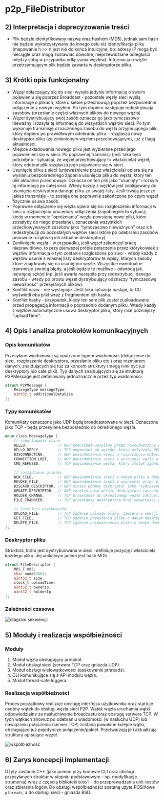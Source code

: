 # p2p_FileDistributor

## 2) Interpretacja i doprecyzowanie treści
- Plik będzie identyfikowany nazwą oraz hashem (MD5), jednak sam hash nie będzie wykorzystywany do innego celu niż identyfikacja pliku (mapowanie h >> n jest nie do końca intuicyjne, bo: adresy IP mogą być nieciągłe oraz mogą zostawiać dowolne, nieprzewidziane odległości między sobą w przypadku odłączania węzłów). Informacja o węźle przetrzymującym plik będzie zawarta w deskryptorze pliku.

## 3) Krótki opis funkcjonalny
- Węzęł dołączający się do sieci wysyła jedynie informację o swoim pojawieniu się poprzez Broadcast - pozostałe węzły sieci wyślą informacje o plikach, które u siebie przechowują poprzez bezpośrednie połączenie z nowym węzłem. Po tym dopiero następuje redestrybucja zasobów (przesłanie części własnych plików do nowego węzła).
- Węzeł dystrybuujący swój zasób oznacza go jako tymczasowo nieważny i rozsyła tę informację do wszystkich węzłów sieci. Po tym wykonuje transmisję oznaczonego zasobu do węzła przyjmującego pliki, który dopiero po prawidłowym odebraniu pliku - rozgłasza nowy deskryptor pliku (ze zmienionym węzłem przechowującym), już z flagą aktualności.
- Miejsce składowania nowego pliku jest wybierane przed jego pojawieniem się w sieci. Po poprawnej transmisji (jeśli taka była potrzebna - sytuacja, że węzeł przechowujący != właściciela) węzeł, który odebrał plik rozgłasza jego pojawienie się w sieci.
- Usunięcie pliku z sieci (unieważnienie przez właściciela) opiera się na wysłaniu bezpośredniego żądania usunięcia pliku do węzła, który ten plik aktualnie przechowuje. Oznacza on ten plik jako "usunięty" i rozsyła tę informację po całej sieci. Wtedy każdy z węzłów jest zobligowany do usunięcia deskryptora danego pliku ze swojej listy. Jeśli trwają jeszcze jakieś transmisje - to zostają one poprawnie zakończone po czym węzeł fizycznie usuwa zasób.
- Poprawne odłączenie się węzła opiera się na: rozgłoszeniu informacji w sieci o rozpoczęciu procedury odłączenia (zapobiegnie to sytuacji, kiedy w momencie "opróżniania" węzła powstaną nowe pliki, które zostałyby do niego przesłane), oznaczenia wszystkich przechowywanych zasobów jako "tymczasowo nieważnych" oraz ich redestrybucji do pozostałych węzłów sieci (które po odebraniu zasobów ponownie rozgłoszą ich aktualne deskryptory).
- Zaniknięcie węzła - w przypadku, jeśli węzeł zakończył pracę nieprawidłowo, to przy pierwszej próbie połączenia przez którykolwiek z węzłów informacja o tym zostanie rozgłoszona po sieci - wtedy każdy z węzłów usunie z własnej listy deskryptorów te wpisy, których zasoby które znajdowały się na usuniętym węźle. Wszystkie ewentualne transmisje zwrócą błędy, a jeśli będzie to możliwe - odwrócą jak najwięcej szkód (np. jeśli awaria nastąpiła przy redestrybucji danego zasobu - wtedy po prostu węzeł dystrybuujący odznaczy "tymczasową nieważność" przesyłanych plików).
- Konflikt nazw - nie występuje. Jeśli taka sytuacja nastąpi, to CLI wyświetli oba pliki wraz z fragmentem ich hasha.
- Konflikt hashy - przypadek, kiedy ten sam plik został zuploadowany przed propagacją informacji o poprzednio dodanym pliku. Wtedy każdy z węzłów automatycznie usuwa deskryptor pliku, który miał późniejszy "uploadTime".

## 4) Opis i analiza protokołów komunikacyjnych
### Opis komunikatów
Przesyłane wiadomości są opatrzone typem wiadomości (dołączenie do sieci, rozgłoszenie deskryptora, przesłanie pliku etc.) oraz rozmiarem danych, znajdujących się tuż za końcem struktury (mogą nimi być już deskryptory lub całe pliki). Typ danych znajdujących się za strukturą P2PMessage jest definiowany jednoznacznie przez typ wiadomości.
```c
struct P2PMessage {
	MessageType messageType;
	uint32_t additionalDataSize;
};
```

### Typy komunikatów
Komunikaty oznaczone jako UDP będą broadcastowane w sieci. Oznaczone jako TCP - będą przesyłane bezpośrednio do określonego węzła.
```c
enum class MessageType {
	// raportowanie stanu
	HELLO,				// UDP komunikat wysyłany przez nowoutworzony węzeł
	HELLO_REPLY,		// TCP odpowiedź od węzłów, które usłyszały HELLO. Dołącza tablicę deskryptorów plików, które znajdowały się w danej chwili w konkretnym 
	DISCONNECTING,		// UDP powiadomienie sieci o rozpoczęciu odłączania się
	CONNECTION_LOST,	// UDP powiadomienie sieci o utraceniu węzła o określonym IP (podanym w sekcji danych)
	CMD_REFUSED,		// TCP powiadomienie węzła, który złożył żądanie (np. o pobranie pliku) o braku możliwości wykonania transkacji (np. dostęp do pliku oznaczonego jako "tymczasowo nieważny" albo próba przesłania pliku do węzła w stanie "disconnecting")
	
	// zarządzanie plikami
	NEW_FILE,			// UDP powiadomienie sieci o nowym pliku o danym deskryptorze (podanym w sekcji danych)
	REVOKE_FILE,		// UDP powiadomienie sieci o usunięciu pliku o danym deskryptorze (podanym w sekcji danych)
	DISCARD_DESCRIPTOR,	// UDP oznacz podany deskryptor jako "tymczasowo nieważny"
	UPDATE_DESCRIPTOR,	// UDP rozgłoś nową wersję deskryptora (wcześniej oznaczonego jako "tymczasowo nieważny")
	HOLDER_CHANGE,		// TCP przesłanie do określonego węzła zaktualizowanego deskryptora (wcześniej oznaczonego jako "tymczasowo nieważny") oraz pliku
	FILE_TRANSFER,		// TCP przesłanie deskryptora oraz zawartości pliku do węzła, który wcześniej tego zażądał
	
	// interfejs użytkownika
	UPLOAD_FILE,		// TCP żądanie uploadu pliku, zawiera w sekcji danych: deskryptor oraz plik (jako tablica bajtów)
	GET_FILE,			// TCP żądanie przesłania pliku o danym deskryptorze (podanym w sekcji danych) od węzła przetrzymującego plik
	DELETE_FILE,		// TCP żądanie unieważnienia pliku o danym deskryptorze (podanym w sekcji danych) do węzła przetrzymującego plik
};
```

### Deskryptor pliku
Struktura, która jest dystrybuowana w sieci i definiuje pozycję i właściciela każdego pliku. Jej unikalnym polem jest hash MD5.
```c
struct FileDescriptor {
	MD5_T md5;
	char name[256];
	uint32_t size;
	clock_t uploadTime;
	uint32_t ownerIp;
	uint32_t holderIp;
};
```

### Zależności czasowe

![diagram sekwencji](https://github.com/saleph/p2p_FileDistributor/blob/master/sequencediagrams.png "Diagram sekwencji")

## 5) Moduły i realizacja współbieżności
### Moduły
1. Moduł węzła obsługujący protokół.
2. Moduł obsługi sieci (serwera TCP oraz gniazda UDP).
3. Moduł obsługi wielowątkowości (opakowanie pthreads).
3. CLI komunikujące się z API modułu węzła.
4. Moduł thread-safe loggera.

### Realizacja współbieżności
Proces początkowy realizuje obsługę interfejsu użytkownika oraz startuje osobny wątek do obsługi węzła sieci P2P. Wątek węzła uruchamia wątki odpowiedzialne za nasłuchiwanie broadcastu oraz obsługę serwera TCP. W tych wątkach znowuż po odebraniu wiadomości (w nasłuchu UDP) lub nawiązaniu połączenia (serwer TCP) zostaną powołane kolejne wątki, obsługujące już pojedyncze połączenie/pakiet. Przetwarzają je i aktualizują struktury opisujące węzeł.

![współbieżność](https://github.com/saleph/p2p_FileDistributor/blob/master/concurrencydiagram.png "Realizacja współbieżności")

## 6) Zarys koncepcji implementacji
Użyty zostanie C++ (jako pomoc przy budowie CLI oraz obsługi przesyłanych struktur w stopniu podstawowym - np. modyfikacje strumenia) wraz z częścią biblioteki `BOOST` - do przeprowadzania unit-testów oraz zbierania logów. Do obsługi współbieżności zostaną użyte POSIXowe `pthreads`, a do obsługi sieci - gniazda BSD.
